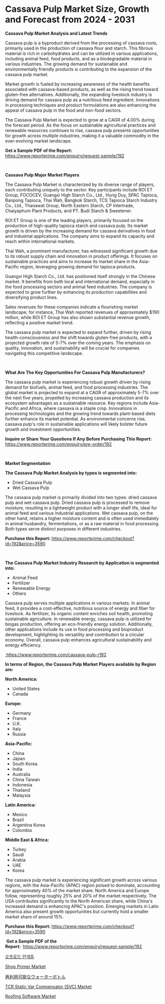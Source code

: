 <p><h1>Cassava Pulp Market Size, Growth and Forecast from 2024 - 2031</h1></p><p><strong>Cassava Pulp Market Analysis and Latest Trends</strong></p>
<p><p>Cassava pulp is a byproduct derived from the processing of cassava roots, primarily used in the production of cassava flour and starch. This fibrous material is rich in carbohydrates and can be utilized in various applications, including animal feed, food products, and as a biodegradable material in various industries. The growing demand for sustainable and environmentally friendly products is contributing to the expansion of the cassava pulp market.</p><p>Market growth is fueled by increasing awareness of the health benefits associated with cassava-based products, as well as the rising trend toward gluten-free alternatives. Additionally, the expanding livestock industry is driving demand for cassava pulp as a nutritious feed ingredient. Innovations in processing techniques and product formulations are also enhancing the appeal of cassava pulp in the food and non-food sectors.</p><p>The Cassava Pulp Market is expected to grow at a CAGR of 4.00% during the forecast period. As the focus on sustainable agricultural practices and renewable resources continues to rise, cassava pulp presents opportunities for growth across multiple industries, making it a valuable commodity in the ever-evolving market landscape.</p></p>
<p><strong>Get a Sample PDF of the Report:&nbsp;</strong> <a href="https://www.reportprime.com/enquiry/request-sample/192">https://www.reportprime.com/enquiry/request-sample/192</a></p>
<p>&nbsp;</p>
<p><strong>Cassava Pulp Major Market Players</strong></p>
<p><p>The Cassava Pulp Market is characterized by its diverse range of players, each contributing uniquely to the sector. Key participants include ROI ET Group, FOCOCEV, Guangxi High Starch Co., Ltd., Hung Duy, SPAC Tapioca, Banpong Tapioca, Thai Wah, Bangkok Starch, TCS Tapioca Starch Industry Co., Ltd., Thanawat Group, North Eastern Starch, CP Intertrade, Chaiyaphum Plant Products, and PT. Budi Starch & Sweetener.</p><p>ROI ET Group is one of the leading players, primarily focused on the production of high-quality tapioca starch and cassava pulp. Its market growth is driven by the increasing demand for cassava derivatives in food and industrial applications. The company aims to expand its capacity and reach within international markets.</p><p>Thai Wah, a prominent manufacturer, has witnessed significant growth due to its robust supply chain and innovation in product offerings. It focuses on sustainable practices and aims to increase its market share in the Asia-Pacific region, leveraging growing demand for tapioca products.</p><p>Guangxi High Starch Co., Ltd. has positioned itself strongly in the Chinese market. It benefits from both local and international demand, especially in the food processing sectors and animal feed industries. The company is expected to grow further by enhancing its production capabilities and diversifying product lines.</p><p>Sales revenues for these companies indicate a flourishing market landscape; for instance, Thai Wah reported revenues of approximately $190 million, while ROI ET Group has also shown substantial revenue growth, reflecting a positive market trend.</p><p>The cassava pulp market is expected to expand further, driven by rising health-consciousness and the shift towards gluten-free products, with a projected growth rate of 5-7% over the coming years. The emphasis on quality, innovation, and sustainability will be crucial for companies navigating this competitive landscape.</p></p>
<p>&nbsp;</p>
<p><strong>What Are The Key Opportunities For Cassava Pulp Manufacturers?</strong></p>
<p><p>The cassava pulp market is experiencing robust growth driven by rising demand for biofuels, animal feed, and food processing industries. The global market is projected to expand at a CAGR of approximately 5-7% over the next five years, propelled by increasing cassava production and its ecosystem advantages as a sustainable resource. Key regions include Asia-Pacific and Africa, where cassava is a staple crop. Innovations in processing technologies and the growing trend towards plant-based diets further enhance its market potential. As environmental concerns rise, cassava pulp's role in sustainable applications will likely bolster future growth and investment opportunities.</p></p>
<p><strong>Inquire or Share Your Questions If Any Before Purchasing This Report:</strong> <a href="https://www.reportprime.com/enquiry/pre-order/192">https://www.reportprime.com/enquiry/pre-order/192</a></p>
<p>&nbsp;</p>
<p><strong>Market Segmentation</strong></p>
<p><strong>The Cassava Pulp Market Analysis by types is segmented into:</strong></p>
<p><ul><li>Dried Cassava Pulp</li><li>Wet Cassava Pulp</li></ul></p>
<p><p>The cassava pulp market is primarily divided into two types: dried cassava pulp and wet cassava pulp. Dried cassava pulp is processed to remove moisture, resulting in a lightweight product with a longer shelf life, ideal for animal feed and various industrial applications. Wet cassava pulp, on the other hand, retains a higher moisture content and is often used immediately in animal husbandry, fermentations, or as a raw material in food processing. Both types serve distinct purposes in different industries.</p></p>
<p><strong>Purchase this Report:&nbsp;</strong><a href="https://www.reportprime.com/checkout?id=192&price=3590">https://www.reportprime.com/checkout?id=192&price=3590</a></p>
<p>&nbsp;</p>
<p><strong>The Cassava Pulp Market Industry Research by Application is segmented into:</strong></p>
<p><ul><li>Animal Feed</li><li>Fertilizer</li><li>Renewable Energy</li><li>Others</li></ul></p>
<p><p>Cassava pulp serves multiple applications in various markets. In animal feed, it provides a cost-effective, nutritious source of energy and fiber for livestock. As fertilizer, its organic content enriches soil health, promoting sustainable agriculture. In renewable energy, cassava pulp is utilized for biogas production, offering an eco-friendly energy solution. Additionally, other applications include its use in food processing and bioproduct development, highlighting its versatility and contribution to a circular economy. Overall, cassava pulp enhances agricultural sustainability and energy efficiency.</p></p>
<p><a href="https://www.reportprime.com/cassava-pulp-r192">&nbsp;https://www.reportprime.com/cassava-pulp-r192</a></p>
<p><strong>In terms of Region, the Cassava Pulp Market Players available by Region are:</strong></p>
<p>
    <p> <strong> North America: </strong>
        <ul>
            <li>United States</li>
            <li>Canada</li>
        </ul>
        </p> 
    <p> <strong> Europe: </strong>
        <ul>
            <li>Germany</li>
            <li>France</li>
            <li>U.K.</li>
            <li>Italy</li>
            <li>Russia</li>
        </ul>
        </p> 
    <p> <strong> Asia-Pacific: </strong>
        <ul>
            <li>China</li>
            <li>Japan</li>
            <li>South Korea</li>
            <li>India</li>
            <li>Australia</li>
            <li>China Taiwan</li>
            <li>Indonesia</li>
            <li>Thailand</li>
            <li>Malaysia</li>
        </ul>
        </p> 
    <p> <strong> Latin America: </strong>
        <ul>
            <li>Mexico</li>
            <li>Brazil</li>
            <li>Argentina Korea</li>
            <li>Colombia</li>
        </ul>
        </p> 
    <p> <strong> Middle East & Africa: </strong>
        <ul>
            <li>Turkey</li>
            <li>Saudi</li>
            <li>Arabia</li>
            <li>UAE</li>
            <li>Korea</li>
        </ul>
    </p>
    </p>
<p><p>The cassava pulp market is experiencing significant growth across various regions, with the Asia-Pacific (APAC) region poised to dominate, accounting for approximately 40% of the market share. North America and Europe follow, representing roughly 25% and 20% of the market respectively. The USA contributes significantly to the North American share, while China's increased demand is enhancing APAC's position. Emerging markets in Latin America also present growth opportunities but currently hold a smaller market share of around 15%.</p></p>
<p><strong>Purchase this Report: </strong><a href="https://www.reportprime.com/checkout?id=192&price=3590">https://www.reportprime.com/checkout?id=192&price=3590</a></p>
<p>&nbsp;<strong>Get a Sample PDF of the Report:&nbsp;&nbsp;</strong><a href="https://www.reportprime.com/enquiry/request-sample/192">https://www.reportprime.com/enquiry/request-sample/192</a></p>
<p><strong></strong></p>
<p><p><a href="https://medium.com/@darrelchjxmz/%EC%8B%9C%EC%9E%A5-%EB%8F%99%ED%96%A5-%EA%B3%B5%EA%B0%9C-%EA%B8%80%EB%A1%9C%EB%B2%8C-%EC%98%A4%ED%94%84%EB%A1%9C%EB%93%9C-%EC%95%88%EA%B0%9C%EB%93%B1-%EC%8B%9C%EC%9E%A5-%EC%84%B1%EC%9E%A5-%EB%B0%8F-%EC%A7%80%EC%97%AD-%ED%86%B5%EC%B0%B0%EB%A0%A5-2024-2031-1641cbf6192f">오프로드 안개등</a></p><p><a href="https://github.com/santosh758595/Market-Research-Report-List-6/blob/main/shop-primer-market.md">Shop Primer Market</a></p><p><a href="https://medium.com/@durgin521/%E3%82%B0%E3%83%AD%E3%83%BC%E3%83%90%E3%83%AB%E5%86%8D%E5%88%A9%E7%94%A8%E5%8F%AF%E8%83%BD%E6%B0%B4%E7%AD%92%E5%B8%82%E5%A0%B4%E3%81%AB%E3%81%8A%E3%81%91%E3%82%8B%E6%96%B0%E3%81%9F%E3%81%AA%E6%A9%9F%E4%BC%9A%E3%81%A8%E8%AA%B2%E9%A1%8C-2024%E5%B9%B4-2031%E5%B9%B4-9f4a9834039c">再利用可能なウォーターボトル</a></p><p><a href="https://issuu.com/reportprime-2/docs/tcr-static-var-compensator-svc-mark_ee7ce20a7def5e">TCR Static Var Compensator (SVC) Market</a></p><p><a href="https://medium.com/@caseyee25/global-roofing-software-market-opportunities-and-market-challenges-2024-2031-0d495c73a50c">Roofing Software Market</a></p></p>